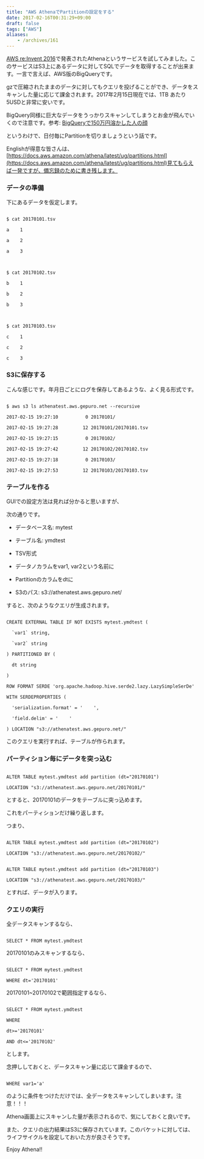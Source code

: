 ```yaml
---
title: "AWS AthenaでPartitionの設定をする"
date: 2017-02-16T00:31:29+09:00
draft: false
tags: ["AWS"]
aliases:
    - /archives/161
---
```


[AWS re:Invent 2016](https://aws.amazon.com/jp/about-aws/events/reinvent2016-1201/)で発表されたAthenaというサービスを試してみました。このサービスはS3上にあるデータに対してSQLでデータを取得することが出来ます。一言で言えば、AWS版のBigQueryです。
gzで圧縮されたままのデータに対してもクエリを投げることができ、データをスキャンした量に応じて課金されます。2017年2月15日現在では、1TB あたり5USDと非常に安いです。

BigQuery同様に巨大なデータをうっかりスキャンしてしまうとお金が飛んでいくので注意です。参考: [BigQueryで150万円溶かした人の顔](http://qiita.com/itkr/items/745d54c781badc148bb9)

というわけで、日付毎にPartitionを切りましょうという話です。
Englishが得意な皆さんは、[https://docs.aws.amazon.com/athena/latest/ug/partitions.html](https://docs.aws.amazon.com/athena/latest/ug/partitions.html)見てもらえば一発ですが、備忘録のために書き残します。

### データの準備
下にあるデータを仮定します。
~~~
$ cat 20170101.tsv 
a    1
a    2
a    3

$ cat 20170102.tsv 
b    1
b    2
b    3

$ cat 20170103.tsv 
c    1
c    2
c    3
~~~

### S3に保存する
こんな感じです。年月日ごとにログを保存してあるような、よく見る形式です。
~~~
$ aws s3 ls athenatest.aws.gepuro.net --recursive
2017-02-15 19:27:10          0 20170101/
2017-02-15 19:27:28         12 20170101/20170101.tsv
2017-02-15 19:27:15          0 20170102/
2017-02-15 19:27:42         12 20170102/20170102.tsv
2017-02-15 19:27:18          0 20170103/
2017-02-15 19:27:53         12 20170103/20170103.tsv
~~~

### テーブルを作る

GUIでの設定方法は見れば分かると思いますが、
次の通りです。

* データベース名: mytest
* テーブル名: ymdtest
* TSV形式
* データノカラムをvar1, var2という名前に
* Partitionのカラムをdtに
* S3のパス: s3://athenatest.aws.gepuro.net/

すると、次のようなクエリが生成されます。
~~~
CREATE EXTERNAL TABLE IF NOT EXISTS mytest.ymdtest (
  `var1` string,
  `var2` string 
) PARTITIONED BY (
  dt string 
)
ROW FORMAT SERDE 'org.apache.hadoop.hive.serde2.lazy.LazySimpleSerDe'
WITH SERDEPROPERTIES (
  'serialization.format' = '    ',
  'field.delim' = '    '
) LOCATION "s3://athenatest.aws.gepuro.net/"
~~~

このクエリを実行すれば、テーブルが作られます。

### パーティション毎にデータを突っ込む
~~~
ALTER TABLE mytest.ymdtest add partition (dt="20170101")
LOCATION "s3://athenatest.aws.gepuro.net/20170101/"
~~~
とすると、20170101のデータをテーブルに突っ込めます。

これをパーティションだけ繰り返します。
つまり、

~~~
ALTER TABLE mytest.ymdtest add partition (dt="20170102")
LOCATION "s3://athenatest.aws.gepuro.net/20170102/"
~~~

~~~
ALTER TABLE mytest.ymdtest add partition (dt="20170103")
LOCATION "s3://athenatest.aws.gepuro.net/20170103/"
~~~

とすれば、データが入ります。

### クエリの実行

全データスキャンするなら、
~~~
SELECT * FROM mytest.ymdtest
~~~

20170101のみスキャンするなら、
~~~
SELECT * FROM mytest.ymdtest
WHERE dt='20170101'
~~~

20170101~20170102で範囲指定するなら、
~~~
SELECT * FROM mytest.ymdtest
WHERE
dt>='20170101'
AND dt<='20170102'
~~~

とします。

念押ししておくと、データスキャン量に応じて課金するので、
~~~
WHERE var1='a'
~~~
のように条件をつけただけでは、全データをスキャンしてしまいます。注意！！！
Athena画面上にスキャンした量が表示されるので、気にしておくと良いです。

また、クエリの出力結果はS3に保存されています。このバケットに対しては、ライフサイクルを設定しておいた方が良さそうです。

Enjoy Athena!!


